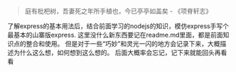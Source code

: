 > 庭有枇杷树，吾妻死之年所手植也，今已亭亭如盖矣 - 《项脊轩志》

了解express的基本用法后，结合前面学习的nodejs的知识，模仿express手写个最基本的山寨版express.
这里没什么新东西要记在readme.md里面，都是前面知识点的整合和使用。
但是对于一些“巧妙”和灵光一闪的地方会记录下来，大概描述为什么这么想，如何想到这么想的。
后面大概率会忘记，记下来就能回头再看看

